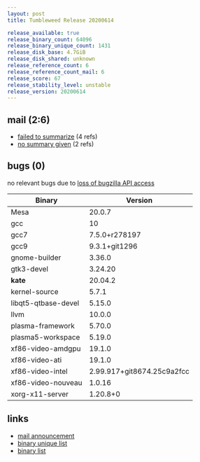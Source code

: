 ```yaml
---
layout: post
title: Tumbleweed Release 20200614

release_available: true
release_binary_count: 64096
release_binary_unique_count: 1431
release_disk_base: 4.7GiB
release_disk_shared: unknown
release_reference_count: 6
release_reference_count_mail: 6
release_score: 67
release_stability_level: unstable
release_version: 20200614
---
```


## mail (2:6)

- [failed to summarize](https://lists.opensuse.org/opensuse-factory/2020-06/msg00186.html) (4 refs)
- [no summary given](https://lists.opensuse.org/opensuse-factory/2020-06/msg00189.html) (2 refs)

## bugs (0)

<!--more-->

no relevant bugs due to [loss of bugzilla API access](https://bugzilla.opensuse.org/show_bug.cgi?id=1157722)

Binary | Version
--- | ---
Mesa | 20.0.7
gcc | 10
gcc7 | 7.5.0+r278197
gcc9 | 9.3.1+git1296
gnome-builder | 3.36.0
gtk3-devel | 3.24.20
**kate** | 20.04.2
kernel-source | 5.7.1
libqt5-qtbase-devel | 5.15.0
llvm | 10.0.0
plasma-framework | 5.70.0
plasma5-workspace | 5.19.0
xf86-video-amdgpu | 19.1.0
xf86-video-ati | 19.1.0
xf86-video-intel | 2.99.917+git8674.25c9a2fcc
xf86-video-nouveau | 1.0.16
xorg-x11-server | 1.20.8+0

## links

- [mail announcement](https://lists.opensuse.org/opensuse-factory/2020-06/msg00179.html)
- [binary unique list](http://download.opensuse.org/history/20200614/rpm.unique.list)
- [binary list](http://download.opensuse.org/history/20200614/rpm.list)

